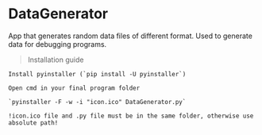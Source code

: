 # DataGenerator
App that generates random data files of different format. Used to generate data for debugging programs.

>Installation guide

	Install pyinstaller (`pip install -U pyinstaller`)
	
	Open cmd in your final program folder
	
	`pyinstaller -F -w -i "icon.ico" DataGenerator.py`
	
	!icon.ico file and .py file must be in the same folder, otherwise use absolute path!
